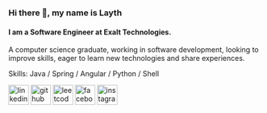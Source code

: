 <!--**Abufarhah/Abufarhah** is a ✨ _special_ ✨ repository because its `README.md` (this file) appears on your GitHub profile.-->
### Hi there 👋, my name is Layth
#### I am a Software Engineer at Exalt Technologies.

A computer science graduate, working in software development, looking to improve skills, eager to learn new technologies and share experiences.

Skills: Java / Spring / Angular / Python / Shell


[<img src='https://cdn.jsdelivr.net/npm/simple-icons@3.0.1/icons/linkedin.svg' alt='linkedin' height='40'>](https://www.linkedin.com/in/laythabufarhah/)
[<img src='https://cdn.jsdelivr.net/npm/simple-icons@3.0.1/icons/github.svg' alt='github' height='40'>](https://github.com/Abufarhah)  [<img src='https://cdn.jsdelivr.net/npm/simple-icons@3.0.1/icons/leetcode.svg' alt='leetcode' height='40'>](https://leetcode.com/Abufarhah/)  [<img src='https://cdn.jsdelivr.net/npm/simple-icons@3.0.1/icons/facebook.svg' alt='facebook' height='40'>](https://www.facebook.com/layth.abufarha.9/)  [<img src='https://cdn.jsdelivr.net/npm/simple-icons@3.0.1/icons/instagram.svg' alt='instagram' height='40'>](https://www.instagram.com/layth_abufarhah//)  
